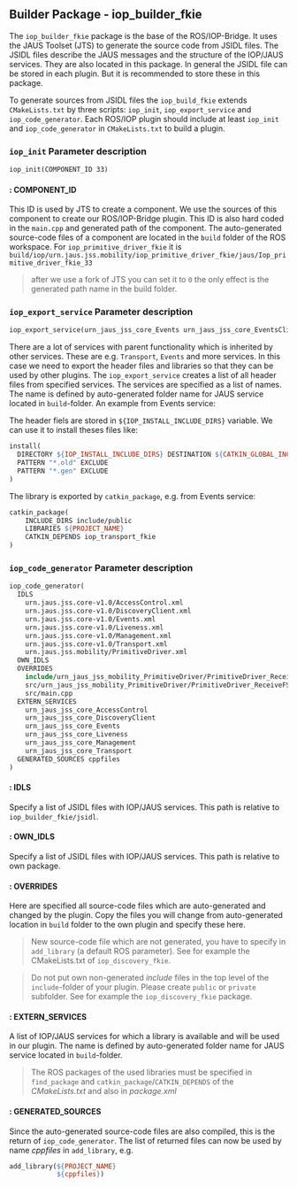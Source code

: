 ## Builder Package - iop_builder_fkie

The `iop_builder_fkie` package is the base of the ROS/IOP-Bridge. It uses the JAUS Toolset (JTS) to generate the source code from JSIDL files. The JSIDL files describe the JAUS messages and the structure of the IOP/JAUS services. They are also located in this package. In general the JSIDL file can be stored in each plugin. But it is recommended to store these in this package.

To generate sources from JSIDL files the `iop_build_fkie` extends `CMakeLists.txt` by three scripts: `iop_init`, `iop_export_service` and `iop_code_generator`. Each ROS/IOP plugin should include at least `iop_init` and `iop_code_generator` in `CMakeLists.txt` to build a plugin.



### `iop_init` Parameter description
```makefile
iop_init(COMPONENT_ID 33)
```

####  : COMPONENT_ID
This ID is used by JTS to create a component. We use the sources of this component to create our ROS/IOP-Bridge plugin. This ID is also hard coded in the `main.cpp` and generated path of the component. The auto-generated source-code files of a component are located in the `build` folder of the ROS workspace. For `iop_primitive_driver_fkie` it is `build/iop/urn.jaus.jss.mobility/iop_primitive_driver_fkie/jaus/Iop_primitive_driver_fkie_33`
> after we use a fork of JTS you can set it to `0` the only effect is the generated path name in the build folder.



### `iop_export_service` Parameter description
```makefile
iop_export_service(urn_jaus_jss_core_Events urn_jaus_jss_core_EventsClient)
```
There are a lot of services with parent functionality which is inherited by other services. These are e.g. `Transport`, `Events` and more services. In this case we need to export the header files and libraries so that they can be used by other plugins. The `iop_export_service` creates a list of all header files from specified services. The services are specified as a list of names. The name is defined by auto-generated folder name for JAUS service located in `build`-folder. An example from Events service:

The header fiels are stored in `${IOP_INSTALL_INCLUDE_DIRS}` variable. We can use it to install theses files like:
```makefile
install(
  DIRECTORY ${IOP_INSTALL_INCLUDE_DIRS} DESTINATION ${CATKIN_GLOBAL_INCLUDE_DESTINATION}
  PATTERN "*.old" EXCLUDE
  PATTERN "*.gen" EXCLUDE
)
```
The library is exported by `catkin_package`, e.g. from Events service:
```makefile
catkin_package(
    INCLUDE_DIRS include/public
    LIBRARIES ${PROJECT_NAME}
    CATKIN_DEPENDS iop_transport_fkie
)
```



### `iop_code_generator` Parameter description

```makefile
iop_code_generator(
  IDLS
    urn.jaus.jss.core-v1.0/AccessControl.xml
    urn.jaus.jss.core-v1.0/DiscoveryClient.xml
    urn.jaus.jss.core-v1.0/Events.xml
    urn.jaus.jss.core-v1.0/Liveness.xml
    urn.jaus.jss.core-v1.0/Management.xml
    urn.jaus.jss.core-v1.0/Transport.xml
    urn.jaus.jss.mobility/PrimitiveDriver.xml
  OWN_IDLS
  OVERRIDES
    include/urn_jaus_jss_mobility_PrimitiveDriver/PrimitiveDriver_ReceiveFSM.h
    src/urn_jaus_jss_mobility_PrimitiveDriver/PrimitiveDriver_ReceiveFSM.cpp
    src/main.cpp
  EXTERN_SERVICES
    urn_jaus_jss_core_AccessControl
    urn_jaus_jss_core_DiscoveryClient
    urn_jaus_jss_core_Events
    urn_jaus_jss_core_Liveness
    urn_jaus_jss_core_Management
    urn_jaus_jss_core_Transport
  GENERATED_SOURCES cppfiles
)
```


#### : IDLS
Specify a list of JSIDL files with IOP/JAUS services. This path is relative to `iop_builder_fkie/jsidl`.


#### : OWN_IDLS
Specify a list of JSIDL files with IOP/JAUS services. This path is relative to own package.


#### : OVERRIDES
Here are specified all source-code files which are auto-generated and changed by the plugin. Copy the files you will change from auto-generated location in `build` folder to the own plugin and specify these here.
>New source-code file which are not generated, you have to specify in `add_library` (a default ROS parameter). See for example the CMakeLists.txt of `iop_discovery_fkie`.

>Do not put own non-generated *include* files in the top level of the `include`-folder of your plugin. Please create `public` or `private` subfolder. See for example the `iop_discovery_fkie` package.


#### : EXTERN_SERVICES
A list of IOP/JAUS services for which a library is available and will be used in our plugin. The name is defined by auto-generated folder name for JAUS service located in `build`-folder.

>The ROS packages of the used libraries must be specified in `find_package` and `catkin_package`/`CATKIN_DEPENDS` of the *CMakeLists.txt* and also in *package.xml*


#### : GENERATED_SOURCES
Since the auto-generated source-code files are also compiled, this is the return of `iop_code_generator`. The list of returned files can now be used by name *cppfiles* in `add_library`, e.g.
```makefile
add_library(${PROJECT_NAME}
            ${cppfiles})
```
